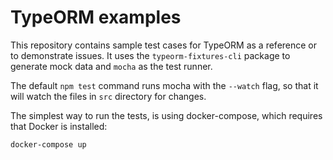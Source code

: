 # TypeORM examples

This repository contains sample test cases for TypeORM as a reference or to demonstrate issues. It uses the `typeorm-fixtures-cli` package to generate mock data and `mocha` as the test runner.  

The default `npm test` command runs mocha with the `--watch` flag, so that it will watch the files in `src` directory for changes.  

The simplest way to run the tests, is using docker-compose, which requires that Docker is installed:

```sh
docker-compose up
```
